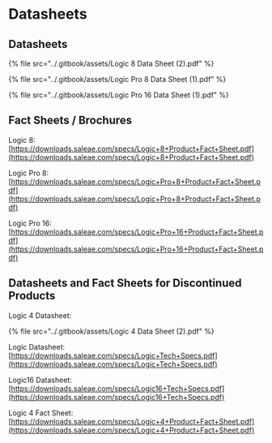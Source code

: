 # Datasheets

## **Datasheets**

{% file src="../.gitbook/assets/Logic 8 Data Sheet (2).pdf" %}

{% file src="../.gitbook/assets/Logic Pro 8 Data Sheet (1).pdf" %}

{% file src="../.gitbook/assets/Logic Pro 16 Data Sheet (1).pdf" %}

## **Fact Sheets / Brochures**

Logic 8:\
[https://downloads.saleae.com/specs/Logic+8+Product+Fact+Sheet.pdf](https://downloads.saleae.com/specs/Logic+8+Product+Fact+Sheet.pdf)

Logic Pro 8:\
[https://downloads.saleae.com/specs/Logic+Pro+8+Product+Fact+Sheet.pdf](https://downloads.saleae.com/specs/Logic+Pro+8+Product+Fact+Sheet.pdf)

Logic Pro 16:\
[https://downloads.saleae.com/specs/Logic+Pro+16+Product+Fact+Sheet.pdf](https://downloads.saleae.com/specs/Logic+Pro+16+Product+Fact+Sheet.pdf)

## **Datasheets and Fact Sheets for Discontinued Products**

Logic 4 Datasheet:

{% file src="../.gitbook/assets/Logic 4 Data Sheet (2).pdf" %}

Logic Datasheet:\
[https://downloads.saleae.com/specs/Logic+Tech+Specs.pdf](https://downloads.saleae.com/specs/Logic+Tech+Specs.pdf)

Logic16 Datasheet:\
[https://downloads.saleae.com/specs/Logic16+Tech+Specs.pdf](https://downloads.saleae.com/specs/Logic16+Tech+Specs.pdf)

Logic 4 Fact Sheet:\
[https://downloads.saleae.com/specs/Logic+4+Product+Fact+Sheet.pdf](https://downloads.saleae.com/specs/Logic+4+Product+Fact+Sheet.pdf)
